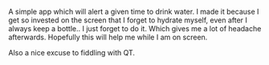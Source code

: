 A simple app which will alert a given time to drink water. I made it because I get so invested on the screen that I forget to hydrate myself, even after I always keep a bottle.. I just forget to do it. Which gives me a lot of headache afterwards. Hopefully this will help me while I am on screen.

Also a nice excuse to fiddling with QT.

